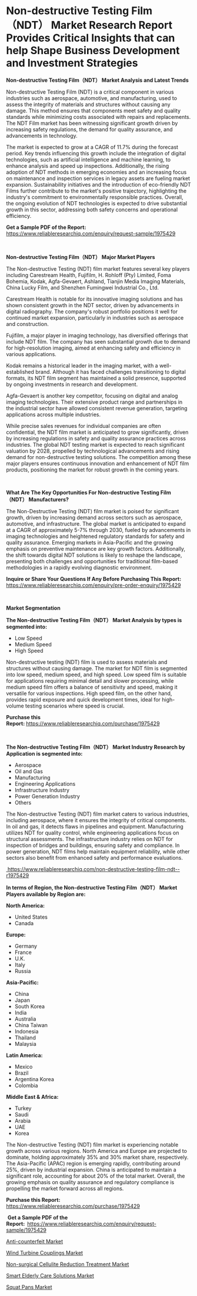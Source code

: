 <p><h1>Non-destructive Testing Film（NDT） Market Research Report Provides Critical Insights that can help Shape Business Development and Investment Strategies</h1></p><p><strong>Non-destructive Testing Film（NDT） Market Analysis and Latest Trends</strong></p>
<p><p>Non-destructive Testing Film (NDT) is a critical component in various industries such as aerospace, automotive, and manufacturing, used to assess the integrity of materials and structures without causing any damage. This method ensures that components meet safety and quality standards while minimizing costs associated with repairs and replacements. The NDT Film market has been witnessing significant growth driven by increasing safety regulations, the demand for quality assurance, and advancements in technology.</p><p>The market is expected to grow at a CAGR of 11.7% during the forecast period. Key trends influencing this growth include the integration of digital technologies, such as artificial intelligence and machine learning, to enhance analysis and speed up inspections. Additionally, the rising adoption of NDT methods in emerging economies and an increasing focus on maintenance and inspection services in legacy assets are fueling market expansion. Sustainability initiatives and the introduction of eco-friendly NDT Films further contribute to the market's positive trajectory, highlighting the industry's commitment to environmentally responsible practices. Overall, the ongoing evolution of NDT technologies is expected to drive substantial growth in this sector, addressing both safety concerns and operational efficiency.</p></p>
<p><strong>Get a Sample PDF of the Report:&nbsp;</strong> <a href="https://www.reliableresearchiq.com/enquiry/request-sample/1975429?utm_campaign=101&utm_medium=2&utm_source=Github&utm_content=ia&utm_term=25102024&utm_id=non-destructive-testing-filmndt">https://www.reliableresearchiq.com/enquiry/request-sample/1975429</a></p>
<p>&nbsp;</p>
<p><strong>Non-destructive Testing Film（NDT） Major Market Players</strong></p>
<p><p>The Non-destructive Testing (NDT) film market features several key players including Carestream Health, Fujifilm, H. Rohloff (Pty) Limited, Foma Bohemia, Kodak, Agfa-Gevaert, Ashland, Tianjin Media Imaging Materials, China Lucky Film, and Shenzhen Fumingwei Industrial Co., Ltd. </p><p>Carestream Health is notable for its innovative imaging solutions and has shown consistent growth in the NDT sector, driven by advancements in digital radiography. The company's robust portfolio positions it well for continued market expansion, particularly in industries such as aerospace and construction.</p><p>Fujifilm, a major player in imaging technology, has diversified offerings that include NDT film. The company has seen substantial growth due to demand for high-resolution imaging, aimed at enhancing safety and efficiency in various applications.</p><p>Kodak remains a historical leader in the imaging market, with a well-established brand. Although it has faced challenges transitioning to digital formats, its NDT film segment has maintained a solid presence, supported by ongoing investments in research and development.</p><p>Agfa-Gevaert is another key competitor, focusing on digital and analog imaging technologies. Their extensive product range and partnerships in the industrial sector have allowed consistent revenue generation, targeting applications across multiple industries.</p><p>While precise sales revenues for individual companies are often confidential, the NDT film market is anticipated to grow significantly, driven by increasing regulations in safety and quality assurance practices across industries. The global NDT testing market is expected to reach significant valuation by 2028, propelled by technological advancements and rising demand for non-destructive testing solutions. The competition among these major players ensures continuous innovation and enhancement of NDT film products, positioning the market for robust growth in the coming years.</p></p>
<p>&nbsp;</p>
<p><strong>What Are The Key Opportunities For Non-destructive Testing Film（NDT） Manufacturers?</strong></p>
<p><p>The Non-Destructive Testing (NDT) film market is poised for significant growth, driven by increasing demand across sectors such as aerospace, automotive, and infrastructure. The global market is anticipated to expand at a CAGR of approximately 5-7% through 2030, fueled by advancements in imaging technologies and heightened regulatory standards for safety and quality assurance. Emerging markets in Asia-Pacific and the growing emphasis on preventive maintenance are key growth factors. Additionally, the shift towards digital NDT solutions is likely to reshape the landscape, presenting both challenges and opportunities for traditional film-based methodologies in a rapidly evolving diagnostic environment.</p></p>
<p><strong>Inquire or Share Your Questions If Any Before Purchasing This Report:</strong> <a href="https://www.reliableresearchiq.com/enquiry/pre-order-enquiry/1975429?utm_campaign=101&utm_medium=2&utm_source=Github&utm_content=ia&utm_term=25102024&utm_id=non-destructive-testing-filmndt">https://www.reliableresearchiq.com/enquiry/pre-order-enquiry/1975429</a></p>
<p>&nbsp;</p>
<p><strong>Market Segmentation</strong></p>
<p><strong>The Non-destructive Testing Film（NDT） Market Analysis by types is segmented into:</strong></p>
<p><ul><li>Low Speed</li><li>Medium Speed</li><li>High Speed</li></ul></p>
<p><p>Non-destructive testing (NDT) film is used to assess materials and structures without causing damage. The market for NDT film is segmented into low speed, medium speed, and high speed. Low speed film is suitable for applications requiring minimal detail and slower processing, while medium speed film offers a balance of sensitivity and speed, making it versatile for various inspections. High speed film, on the other hand, provides rapid exposure and quick development times, ideal for high-volume testing scenarios where speed is crucial.</p></p>
<p><strong>Purchase this Report:&nbsp;</strong><a href="https://www.reliableresearchiq.com/purchase/1975429?utm_campaign=101&utm_medium=2&utm_source=Github&utm_content=ia&utm_term=25102024&utm_id=non-destructive-testing-filmndt">https://www.reliableresearchiq.com/purchase/1975429</a></p>
<p>&nbsp;</p>
<p><strong>The Non-destructive Testing Film（NDT） Market Industry Research by Application is segmented into:</strong></p>
<p><ul><li>Aerospace</li><li>Oil and Gas</li><li>Manufacturing</li><li>Engineering Applications</li><li>Infrastructure Industry</li><li>Power Generation Industry</li><li>Others</li></ul></p>
<p><p>The Non-destructive Testing (NDT) film market caters to various industries, including aerospace, where it ensures the integrity of critical components. In oil and gas, it detects flaws in pipelines and equipment. Manufacturing utilizes NDT for quality control, while engineering applications focus on structural assessments. The infrastructure industry relies on NDT for inspection of bridges and buildings, ensuring safety and compliance. In power generation, NDT films help maintain equipment reliability, while other sectors also benefit from enhanced safety and performance evaluations.</p></p>
<p><a href="https://www.reliableresearchiq.com/non-destructive-testing-film-ndt--r1975429?utm_campaign=101&utm_medium=2&utm_source=Github&utm_content=ia&utm_term=25102024&utm_id=non-destructive-testing-filmndt">&nbsp;https://www.reliableresearchiq.com/non-destructive-testing-film-ndt--r1975429</a></p>
<p><strong>In terms of Region, the Non-destructive Testing Film（NDT） Market Players available by Region are:</strong></p>
<p>
    <p> <strong> North America: </strong>
        <ul>
            <li>United States</li>
            <li>Canada</li>
        </ul>
        </p> 
    <p> <strong> Europe: </strong>
        <ul>
            <li>Germany</li>
            <li>France</li>
            <li>U.K.</li>
            <li>Italy</li>
            <li>Russia</li>
        </ul>
        </p> 
    <p> <strong> Asia-Pacific: </strong>
        <ul>
            <li>China</li>
            <li>Japan</li>
            <li>South Korea</li>
            <li>India</li>
            <li>Australia</li>
            <li>China Taiwan</li>
            <li>Indonesia</li>
            <li>Thailand</li>
            <li>Malaysia</li>
        </ul>
        </p> 
    <p> <strong> Latin America: </strong>
        <ul>
            <li>Mexico</li>
            <li>Brazil</li>
            <li>Argentina Korea</li>
            <li>Colombia</li>
        </ul>
        </p> 
    <p> <strong> Middle East & Africa: </strong>
        <ul>
            <li>Turkey</li>
            <li>Saudi</li>
            <li>Arabia</li>
            <li>UAE</li>
            <li>Korea</li>
        </ul>
    </p>
    </p>
<p><p>The Non-destructive Testing (NDT) film market is experiencing notable growth across various regions. North America and Europe are projected to dominate, holding approximately 35% and 30% market share, respectively. The Asia-Pacific (APAC) region is emerging rapidly, contributing around 25%, driven by industrial expansion. China is anticipated to maintain a significant role, accounting for about 20% of the total market. Overall, the growing emphasis on quality assurance and regulatory compliance is propelling the market forward across all regions.</p></p>
<p><strong>Purchase this Report: </strong><a href="https://www.reliableresearchiq.com/purchase/1975429?utm_campaign=101&utm_medium=2&utm_source=Github&utm_content=ia&utm_term=25102024&utm_id=non-destructive-testing-filmndt">https://www.reliableresearchiq.com/purchase/1975429</a></p>
<p>&nbsp;<strong>Get a Sample PDF of the Report:&nbsp;&nbsp;</strong><a href="https://www.reliableresearchiq.com/enquiry/request-sample/1975429?utm_campaign=101&utm_medium=2&utm_source=Github&utm_content=ia&utm_term=25102024&utm_id=non-destructive-testing-filmndt">https://www.reliableresearchiq.com/enquiry/request-sample/1975429</a></p>
<p><strong></strong></p>
<p><p><a href="https://github.com/halleabdon2v1s/Market-Research-Report-List-1/blob/main/anti-counterfeit-market.md?utm_campaign=101&utm_medium=2&utm_source=Github&utm_content=ia&utm_term=25102024&utm_id=non-destructive-testing-filmndt">Anti-counterfeit Market</a></p><p><a href="https://issuu.com/reportprime-2/docs/wind-turbine-couplings-market-size-_bfbc79ab43e4b8?utm_campaign=101&utm_medium=2&utm_source=Github&utm_content=ia&utm_term=25102024&utm_id=non-destructive-testing-filmndt">Wind Turbine Couplings Market</a></p><p><a href="https://github.com/jerridoxdemase/Market-Research-Report-List-1/blob/main/non-surgical-cellulite-reduction-treatment-market.md?utm_campaign=101&utm_medium=2&utm_source=Github&utm_content=ia&utm_term=25102024&utm_id=non-destructive-testing-filmndt">Non-surgical Cellulite Reduction Treatment Market</a></p><p><a href="https://www.linkedin.com/pulse/smart-elderly-care-solutions-market-outlook-current-uxcee?utm_campaign=101&utm_medium=2&utm_source=Github&utm_content=ia&utm_term=25102024&utm_id=non-destructive-testing-filmndt">Smart Elderly Care Solutions Market</a></p><p><a href="https://issuu.com/reportprime-2/docs/squat-pans-market-size-2030.pptx_512a4b61a0c619?utm_campaign=101&utm_medium=2&utm_source=Github&utm_content=ia&utm_term=25102024&utm_id=non-destructive-testing-filmndt">Squat Pans Market</a></p></p>